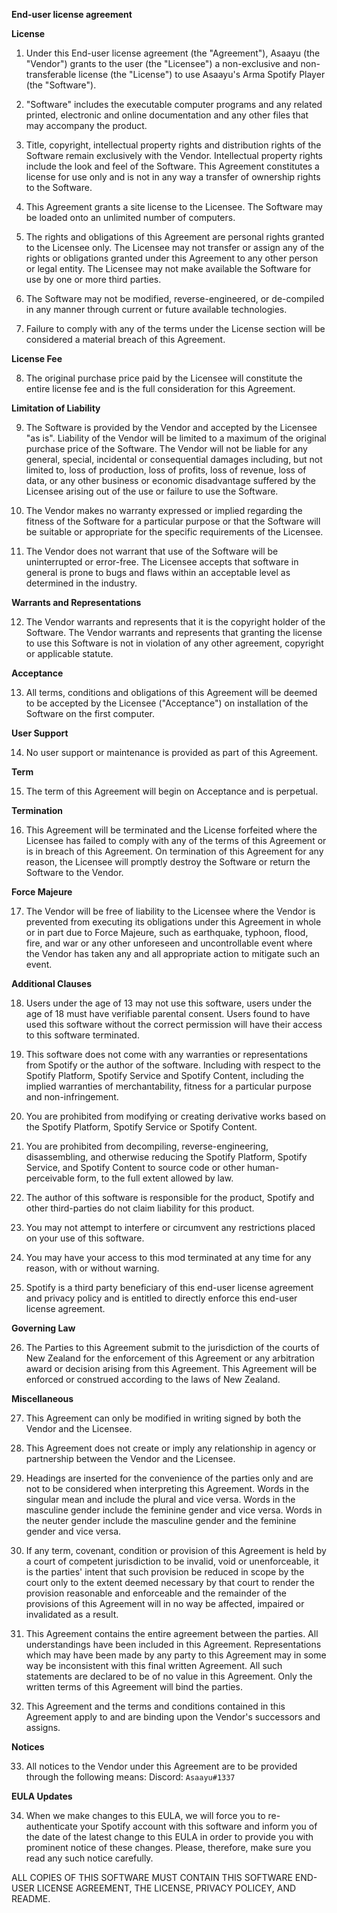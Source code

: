 **End-user license agreement**

**License**

1.  Under this End-user license agreement (the "Agreement"), Asaayu (the "Vendor") grants to the user (the "Licensee") a non-exclusive and non-transferable license (the "License") to use Asaayu's Arma Spotify Player (the "Software").

2.  "Software" includes the executable computer programs and any related printed, electronic and online documentation and any other files that may accompany the product.

3.  Title, copyright, intellectual property rights and distribution rights of the Software remain exclusively with the Vendor. Intellectual property rights include the look and feel of the Software. This Agreement constitutes a license for use only and is not in any way a transfer of ownership rights to the Software.

4.  This Agreement grants a site license to the Licensee. The Software may be loaded onto an unlimited number of computers.

5.  The rights and obligations of this Agreement are personal rights granted to the Licensee only. The Licensee may not transfer or assign any of the rights or obligations granted under this Agreement to any other person or legal entity. The Licensee may not make available the Software for use by one or more third parties.

6.  The Software may not be modified, reverse-engineered, or de-compiled in any manner through current or future available technologies.

7.  Failure to comply with any of the terms under the License section will be considered a material breach of this Agreement.

**License Fee**

8.  The original purchase price paid by the Licensee will constitute the entire license fee and is the full consideration for this Agreement.

**Limitation of Liability**

9.  The Software is provided by the Vendor and accepted by the Licensee "as is". Liability of the Vendor will be limited to a maximum of the original purchase price of the Software. The Vendor will not be liable for any general, special, incidental or consequential damages including, but not limited to, loss of production, loss of profits, loss of revenue, loss of data, or any other business or economic disadvantage suffered by the Licensee arising out of the use or failure to use the Software.

10.  The Vendor makes no warranty expressed or implied regarding the fitness of the Software for a particular purpose or that the Software will be suitable or appropriate for the specific requirements of the Licensee.

11.  The Vendor does not warrant that use of the Software will be uninterrupted or error-free. The Licensee accepts that software in general is prone to bugs and flaws within an acceptable level as determined in the industry.

**Warrants and Representations**

12.  The Vendor warrants and represents that it is the copyright holder of the Software. The Vendor warrants and represents that granting the license to use this Software is not in violation of any other agreement, copyright or applicable statute.

**Acceptance**

13.  All terms, conditions and obligations of this Agreement will be deemed to be accepted by the Licensee ("Acceptance") on installation of the Software on the first computer.

**User Support**

14.  No user support or maintenance is provided as part of this Agreement.

**Term**

15.  The term of this Agreement will begin on Acceptance and is perpetual.

**Termination**

16.  This Agreement will be terminated and the License forfeited where the Licensee has failed to comply with any of the terms of this Agreement or is in breach of this Agreement. On termination of this Agreement for any reason, the Licensee will promptly destroy the Software or return the Software to the Vendor.

**Force Majeure**

17.  The Vendor will be free of liability to the Licensee where the Vendor is prevented from executing its obligations under this Agreement in whole or in part due to Force Majeure, such as earthquake, typhoon, flood, fire, and war or any other unforeseen and uncontrollable event where the Vendor has taken any and all appropriate action to mitigate such an event.

**Additional Clauses**

18.  Users under the age of 13 may not use this software, users under the age of 18 must have verifiable parental consent.  Users found to have used this software without the correct permission will have their access to this software terminated.

19.  This software does not come with any warranties or representations from Spotify or the author of the software. Including with respect to the Spotify Platform, Spotify Service and Spotify Content, including the implied warranties of merchantability, fitness for a particular purpose and non-infringement.

20.  You are prohibited from modifying or creating derivative works based on the Spotify Platform, Spotify Service or Spotify Content.

21.  You are prohibited from decompiling, reverse-engineering, disassembling, and otherwise reducing the Spotify Platform, Spotify Service, and Spotify Content to source code or other human-perceivable form, to the full extent allowed by law.

22.  The author of this software is responsible for the product, Spotify and other third-parties do not claim liability for this product.

23.  You may not attempt to interfere or circumvent any restrictions placed on your use of this software.

24.  You may have your access to this mod terminated at any time for any reason, with or without warning.

25.  Spotify is a third party beneficiary of this end-user license agreement and privacy policy and is entitled to directly enforce this end-user license agreement.

**Governing Law**

26.  The Parties to this Agreement submit to the jurisdiction of the courts of New Zealand for the enforcement of this Agreement or any arbitration award or decision arising from this Agreement. This Agreement will be enforced or construed according to the laws of New Zealand.

**Miscellaneous**

27.  This Agreement can only be modified in writing signed by both the Vendor and the Licensee.

28.  This Agreement does not create or imply any relationship in agency or partnership between the Vendor and the Licensee.

29.  Headings are inserted for the convenience of the parties only and are not to be considered when interpreting this Agreement. Words in the singular mean and include the plural and vice versa. Words in the masculine gender include the feminine gender and vice versa. Words in the neuter gender include the masculine gender and the feminine gender and vice versa.

30.  If any term, covenant, condition or provision of this Agreement is held by a court of competent jurisdiction to be invalid, void or unenforceable, it is the parties' intent that such provision be reduced in scope by the court only to the extent deemed necessary by that court to render the provision reasonable and enforceable and the remainder of the provisions of this Agreement will in no way be affected, impaired or invalidated as a result.

31.  This Agreement contains the entire agreement between the parties. All understandings have been included in this Agreement. Representations which may have been made by any party to this Agreement may in some way be inconsistent with this final written Agreement. All such statements are declared to be of no value in this Agreement. Only the written terms of this Agreement will bind the parties.

32.  This Agreement and the terms and conditions contained in this Agreement apply to and are binding upon the Vendor's successors and assigns.

**Notices**

33.  All notices to the Vendor under this Agreement are to be provided through the following means:
Discord: `Asaayu#1337`

**EULA Updates**

34. When we make changes to this EULA, we will force you to re-authenticate your Spotify account with this software and inform you of the date of the latest change to this EULA in order to provide you with prominent notice of these changes.
    Please, therefore, make sure you read any such notice carefully.

ALL COPIES OF THIS SOFTWARE MUST CONTAIN THIS SOFTWARE END-USER LICENSE AGREEMENT, THE LICENSE, PRIVACY POLICEY, AND README.

